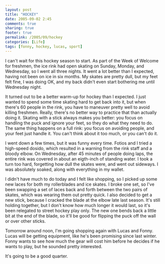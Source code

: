 ```yaml
---
layout: post
title: "HOCKEY"
date: 2005-09-02 2:45
comments: true
sharing: true
footer: true
permalink: /2005/09/hockey
categories: [Life]
tags: [fonny, hockey, lucas, sport]
---
```

I can't wait for this hockey season to start.  As part of the Week of Welcome for freshmen, the ice rink had open skating on Sunday, Monday, and Wednesday, so I went all three nights.  It went a lot better than I expected, having not been on ice in six months.  My skates are pretty dull, but my feet felt fine, I was doing OK, and my back didn't even start bothering me until Wednesday night.

It turned out to be a better warm-up for hockey than I expected.  I just wanted to spend some time skating hard to get back into it, but when there's 60 people in the rink, you have to maneuver pretty well to avoid killing freshmen.  Really, there's no better way to practice that than actually doing it.  Skating with a stick always makes you better: you focus on handling the puck and ignore your feet, so they do what they need to do.  The same thing happens on a full rink: you focus on avoiding people, and your feet just handle it.  You can't think about it too much, or you can't do it.

I went down a few times, but it was funny every time.  Fotios and I tried a high-speed dosido, which resulted in a warning from the rink staff and a bloody elbow.  On Wednesday, after 45 minutes of people doing laps, the entire rink was covered in about an eigth-inch of standing water.  I took a turn too hard, forgetting how dull the skates were, and went out sideways.  I was absolutely soaked, along with everything in my wallet.

I didn't have much to do today and I felt like shopping, so I picked up some new laces for both my rollerblades and ice skates.  I broke one set, so I've been swapping a set of laces back and forth between the two pairs of skates, which was wearing them out pretty quick.  I also decided to get a new stick, because I cracked the blade at the elbow late last season.  It's still holding together, but I don't know how much longer it would last, so it's been relegated to street hockey play only.  The new one bends back a little bit at the end of the blade, so it'll be good for flipping the puck off the wall or over other sticks.

Tomorrow around noon, I'm going shopping again with Lucas and Fonny.  Lucas will be getting equipment, like he's been promising since last winter.  Fonny wants to see how much the gear will cost him before he decides if he wants to play, but he sounded pretty interested.

It's going to be a good quarter.
